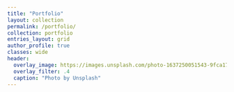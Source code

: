 ```yaml
---
title: "Portfolio"
layout: collection
permalink: /portfolio/
collection: portfolio
entries_layout: grid
author_profile: true
classes: wide
header:
  overlay_image: https://images.unsplash.com/photo-1637250051543-9fca17abf411
  overlay_filter: .4
  caption: "Photo by Unsplash"
---
```

